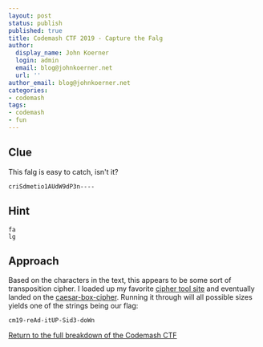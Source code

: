 ```yaml
---
layout: post
status: publish
published: true
title: Codemash CTF 2019 - Capture the Falg
author:
  display_name: John Koerner
  login: admin
  email: blog@johnkoerner.net
  url: ''
author_email: blog@johnkoerner.net
categories:
- codemash
tags:
- codemash
- fun
---
```


Clue
---
This falg is easy to catch, isn't it?

```
criSdmetio1AUdW9dP3n----
```

Hint
---
```
fa
lg
```

Approach
---
Based on the characters in the text, this appears to be some sort of transposition cipher.  I loaded up my favorite [cipher tool site](http://www.dcode.fr) and eventually landed on the [caesar-box-cipher](https://www.dcode.fr/caesar-box-cipher).  Running it through will all possible sizes yields one of the strings being our flag:

```
cm19-reAd-itUP-Sid3-doWn
```


[Return to the full breakdown of the Codemash CTF](/codemash/codemash-ctf-breakdown-2019/)